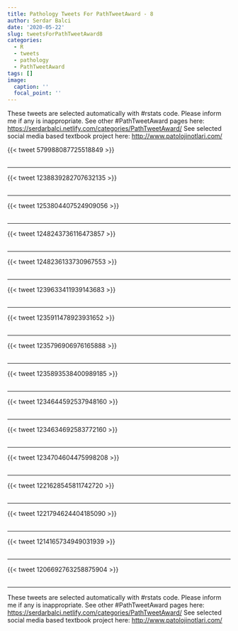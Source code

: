 ```yaml
---
title: Pathology Tweets For PathTweetAward - 8
author: Serdar Balci
date: '2020-05-22'
slug: tweetsForPathTweetAward8
categories:
  - R
  - tweets
  - pathology
  - PathTweetAward
tags: []
image:
  caption: ''
  focal_point: ''
---
```



These tweets are selected automatically with #rstats code. Please inform me if any is inappropriate.
See other #PathTweetAward pages here: https://serdarbalci.netlify.com/categories/PathTweetAward/ 
See selected social media based textbook project here: http://www.patolojinotlari.com/

{{< tweet 579988087725518849 >}}
<br>
<br>
<hr>
{{< tweet 1238839282707632135 >}}
<br>
<br>
<hr>
{{< tweet 1253804407524909056 >}}
<br>
<br>
<hr>
{{< tweet 1248243736116473857 >}}
<br>
<br>
<hr>
{{< tweet 1248236133730967553 >}}
<br>
<br>
<hr>
{{< tweet 1239633411939143683 >}}
<br>
<br>
<hr>
{{< tweet 1235911478923931652 >}}
<br>
<br>
<hr>
{{< tweet 1235796906976165888 >}}
<br>
<br>
<hr>
{{< tweet 1235893538400989185 >}}
<br>
<br>
<hr>
{{< tweet 1234644592537948160 >}}
<br>
<br>
<hr>
{{< tweet 1234634692583772160 >}}
<br>
<br>
<hr>
{{< tweet 1234704604475998208 >}}
<br>
<br>
<hr>
{{< tweet 1221628545811742720 >}}
<br>
<br>
<hr>
{{< tweet 1221794624404185090 >}}
<br>
<br>
<hr>
{{< tweet 1214165734949031939 >}}
<br>
<br>
<hr>
{{< tweet 1206692763258875904 >}}
<br>
<br>
<hr>


These tweets are selected automatically with #rstats code. Please inform me if any is inappropriate.
See other #PathTweetAward pages here: https://serdarbalci.netlify.com/categories/PathTweetAward/ 
See selected social media based textbook project here: http://www.patolojinotlari.com/
